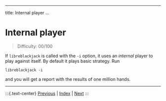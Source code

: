 
---
title: Internal player
...

# Internal player

> Difficulty: 00/100

If `libreblackjack` is called with the `-i` option, it uses an _internal_ player to play against itself. By default it plays basic strategy. Run 

```
libreblackjack -i
```

and you will get a report with the results of one million hands.

-------
:::{.text-center}
[Previous](../) | [Index](../) | [Next](../02-always-stand)
:::
